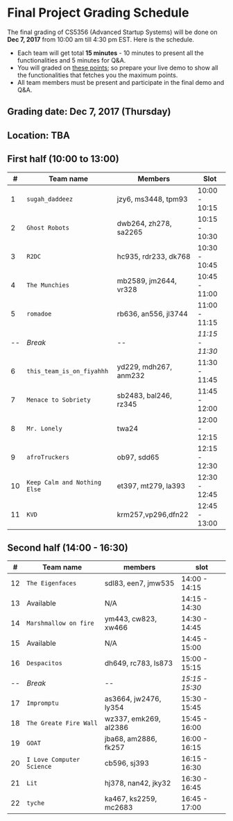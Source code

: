 # Final Project Grading Schedule
The final grading of CS5356 (Advanced Startup Systems) will be done on **Dec 7, 2017** from 10:00 am till 4:30 pm EST.
Here is the schedule.
* Each team will get total **15 minutes** - 10 minutes to present all
the functionalities and 5 minutes for Q&A.
* You will graded on [these points](./grading.md); so prepare your live demo to show all the functionalities that fetches you
the maximum points.
* All team members must be present and participate in the final demo and Q&A.


## Grading date: Dec 7, 2017 (Thursday)
## Location: TBA


## First half (10:00 to  13:00)
| # | Team name | Members | Slot |
|---|-------| --------| -----|
|1  | `sugah_daddeez`| jzy6, ms3448, tpm93 | 10:00 - 10:15 |
|2  | `Ghost Robots` | dwb264, zh278, sa2265 | 10:15 - 10:30|
|3  | `R2DC`         | hc935, rdr233, dk768 | 10:30 - 10:45 |
|4  | `The Munchies` | mb2589, jm2644, vr328 | 10:45 - 11:00 |
|5  | `romadoe`      | rb636, an556, jl3744 | 11:00 - 11:15|
|-- | *Break*      | -- | *11:15 - 11:30* |
|6  | `this_team_is_on_fiyahhh`| yd229, mdh267, anm232 | 11:30 - 11:45|
|7  |  `Menace to Sobriety` | sb2483, bal246, rz345 |11:45 - 12:00|
|8  | `Mr. Lonely `   | twa24 | 12:00 - 12:15|
|9  | `afroTruckers` | ob97, sdd65 | 12:15 - 12:30 |
|10 | `Keep Calm and Nothing Else`| et397, mt279, la393 |  12:30 - 12:45|
|11 | `KVD`          |  krm257,vp296,dfn22 | 12:45 - 13:00|


## Second half (14:00 - 16:30)
| # | Team name | members | slot |
|---|-------| --------| -----|
|12 |  `The Eigenfaces` | sdl83, een7, jmw535 | 14:00 - 14:15|
|13 | Available | N/A | 14:15 - 14:30 |
|14 | `Marshmallow on fire` | ym443, cw823, xw466 |  14:30 - 14:45|
|15 |Available | N/A | 14:45 - 15:00|
|16 | `Despacitos`   | dh649, rc783, ls873 | 15:00 - 15:15|
|-- | *Break*        | -- | *15:15 - 15:30* |
|17 | `Impromptu`    | as3664, jw2476, ly354 |  15:30 - 15:45|
|18 | `The Greate Fire Wall` | wz337, emk269, al2386 |  15:45 - 16:00|
|19 | `GOAT`         |  jba68, am2886, fk257 | 16:00 - 16:15 |
|20 | `I Love Computer Science` | cb596, sj393 | 16:15 - 16:30 |
|21 | `Lit`          | hj378, nan42, jky32 | 16:30 - 16:45|
|22 | `tyche`        |ka467, ks2259, mc2683 | 16:45 - 17:00|

